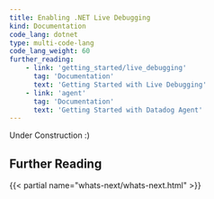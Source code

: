 ```yaml
---
title: Enabling .NET Live Debugging
kind: Documentation
code_lang: dotnet
type: multi-code-lang
code_lang_weight: 60
further_reading:
    - link: 'getting_started/live_debugging'
      tag: 'Documentation'
      text: 'Getting Started with Live Debugging'
    - link: 'agent'
      tag: 'Documentation'
      text: 'Getting Started with Datadog Agent'
---
```


<div class="alert alert-warning">
Under Construction :)
</div>

## Further Reading

{{< partial name="whats-next/whats-next.html" >}}
